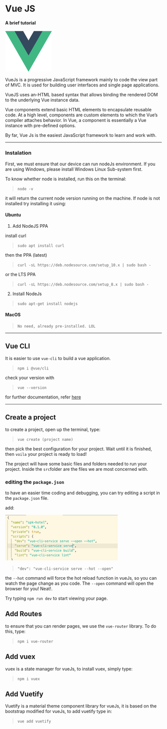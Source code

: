 # Vue JS
#### A brief tutorial
<img src="../img/vue-logo.png" width="150">

VueJs is a progressive JavaScript framework mainly to code the view part of MVC. It is used for building user interfaces and single page applications.

VueJS uses an-HTML based syntax that allows binding the rendered DOM to the underlying Vue instance data.

Vue components extend basic HTML elements to encapsulate reusable code. At a high level, components are custom elements to which the Vue’s compiler attaches behavior. In Vue, a component is essentially a Vue instance with pre-defined options.

By far, Vue Js is the easiest JavaScript framework to learn and work with.

---

### Instalation

First, we must ensure that our device can run nodeJs environment. If you are using Windows, please install Windows Linux Sub-system first.

To know whether node is installed, run this on the terminal:

>`node -v`

it will return the current node version running on the machine. If node is not installed try installing it using:

#### Ubuntu

1. Add NodeJS PPA  

  install curl
  > `sudo apt install curl`

  then the PPA (latest)
  > `curl -sL https://deb.nodesource.com/setup_10.x | sudo bash -`

  or the LTS PPA
  > `curl -sL https://deb.nodesource.com/setup_8.x | sudo bash -`

2. Install NodeJs

  > `sudo apt-get install nodejs`

#### MacOS

> `No need, already pre-installed. LOL`

---

## Vue CLI
It is easier to use `vue-cli` to build a vue application.

> `npm i @vue/cli`

check your version with
> `vue --version`

for further documentation, refer [here](https://cli.vuejs.org/guide/installation.html)

---

## Create a project

to create a project, open up the terminal, type:

> `vue create (project name)`

then pick the best configuration for your project. Wait until it is finished, then `voila` your project is ready to load!

The project will have some basic files and folders needed to run your project. Inside the `src`folder are the files we are most concerned with.

### editing the `package.json`

to have an easier time coding and debugging, you can try editing a script in the `package.json` file.

add:

![package](../img/packagejson.png)

> `"dev": "vue-cli-service serve --hot --open"`

the `--hot` command will force the hot reload function in vueJs, so you can watch the page change as you code. The `--open` command will open the browser for you! Neat!.

Try typing `npm run dev` to start viewing your page.

## Add Routes

to ensure that you can render pages, we use the `vue-router` library. To do this, type:

> `npm i vue-router`

## Add vuex

vuex is a state manager for vueJs, to install vuex, simply type:

> `npm i vuex`

## Add Vuetify

Vuetify is a material theme component library for vueJs, it is based on the bootstrap modified for vueJs, to add vuetify type in:

>`vue add vuetify`